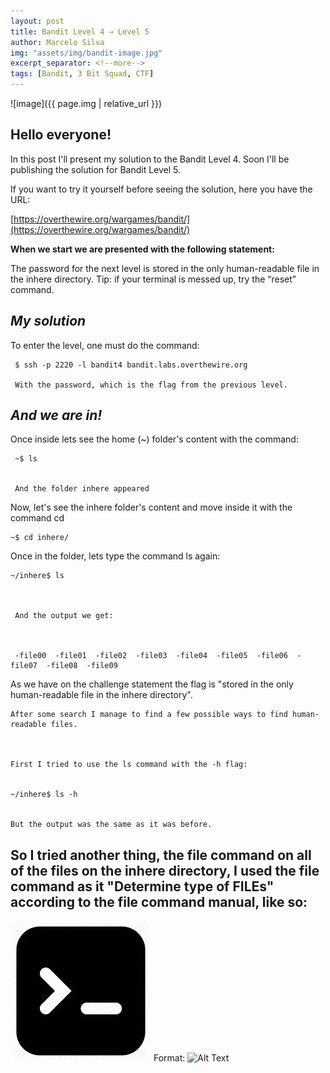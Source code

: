 ```yaml
---
layout: post
title: Bandit Level 4 → Level 5
author: Marcelo Silva
img: "assets/img/bandit-image.jpg"
excerpt_separator: <!--more-->
tags: [Bandit, 3 Bit Squad, CTF]
---
```


![image]({{ page.img | relative_url }})



## Hello everyone!


In this post I'll present my solution to the Bandit Level 4. Soon I'll be publishing the solution for Bandit Level 5.

<!--more-->
If you want to try it yourself before seeing the solution, here you have the URL:


[https://overthewire.org/wargames/bandit/](https://overthewire.org/wargames/bandit/)


**When we start we are presented with the following statement:**

The password for the next level is stored in the only human-readable file in the inhere directory. Tip: if your terminal is messed up, try the “reset” command.



## *My solution*


To enter the level, one must do the command: 
     

     $ ssh -p 2220 -l bandit4 bandit.labs.overthewire.org

     With the password, which is the flag from the previous level.
    
    
## *And we are in!*     



Once inside lets see the home (~) folder's content with the command:

     ~$ ls


     And the folder inhere appeared



Now, let's see the inhere folder's content and move inside it with the command cd



    ~$ cd inhere/



Once in the folder, lets type the command ls again:



    ~/inhere$ ls



     And the output we get:



     -file00  -file01  -file02  -file03  -file04  -file05  -file06  -file07  -file08  -file09



   

As we have on the challenge statement the flag is "stored in the only human-readable file in the inhere directory". 


    After some search I manage to find a few possible ways to find human-readable files.

   

    First I tried to use the ls command with the -h flag:


    ~/inhere$ ls -h


    But the output was the same as it was before.


  ## So I tried another thing, the file command on all of the files on the inhere directory, I used the file command as it "Determine type of FILEs" according to the file command manual, like so:

![GitHub Logo](/images/images.jpeg)
Format: ![Alt Text](url)
